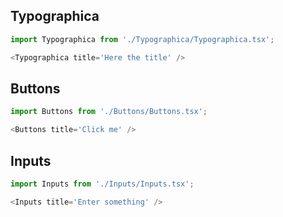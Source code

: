 ## Typographica
```js
import Typographica from './Typographica/Typographica.tsx';

<Typographica title='Here the title' />
```

## Buttons
```js
import Buttons from './Buttons/Buttons.tsx';

<Buttons title='Click me' />
```

## Inputs
```js
import Inputs from './Inputs/Inputs.tsx';

<Inputs title='Enter something' />
```